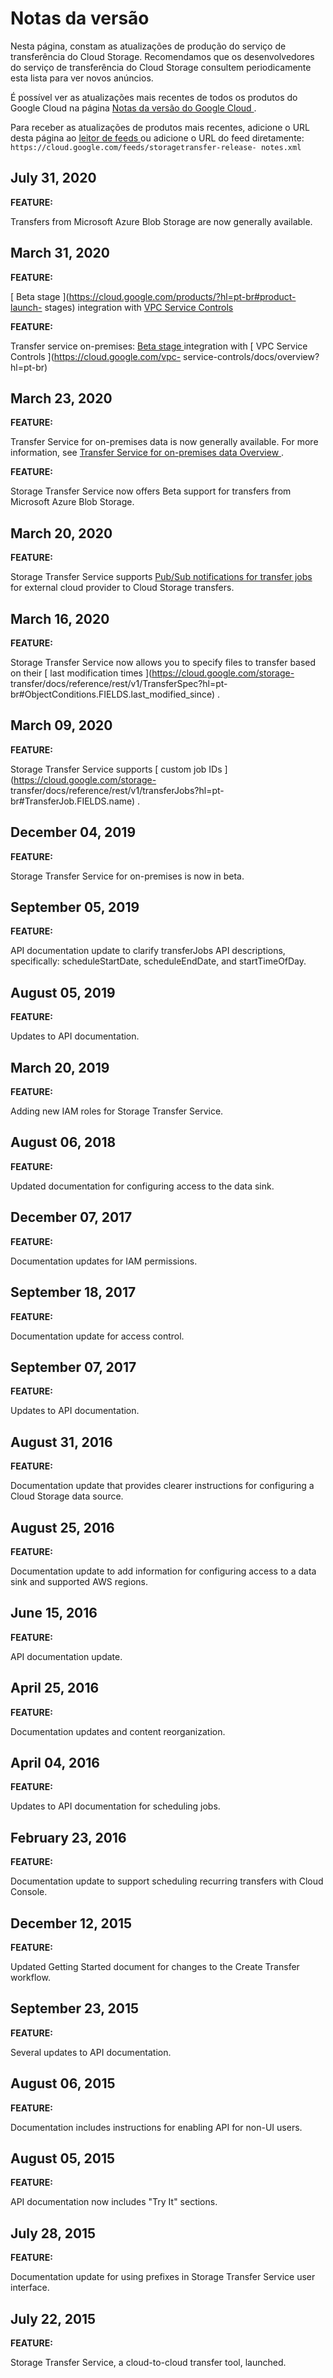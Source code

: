 #  Notas da versão

Nesta página, constam as atualizações de produção do serviço de transferência
do Cloud Storage. Recomendamos que os desenvolvedores do serviço de
transferência do Cloud Storage consultem periodicamente esta lista para ver
novos anúncios.

É possível ver as atualizações mais recentes de todos os produtos do Google
Cloud na página [ Notas da versão do Google Cloud
](https://cloud.google.com/release-notes?hl=pt-br) .

Para receber as atualizações de produtos mais recentes, adicione o URL desta
página ao [ leitor de feeds
](https://wikipedia.org/wiki/Comparison_of_feed_aggregators) ou adicione o URL
do feed diretamente: ` https://cloud.google.com/feeds/storagetransfer-release-
notes.xml `

##  July 31, 2020

**FEATURE:**

Transfers from Microsoft Azure Blob Storage are now generally available.

##  March 31, 2020

**FEATURE:**

[ Beta stage ](https://cloud.google.com/products/?hl=pt-br#product-launch-
stages) integration with [ VPC Service Controls
](https://cloud.google.com/vpc-service-controls/docs/overview?hl=pt-br)

**FEATURE:**

Transfer service on-premises: [ Beta stage
](https://cloud.google.com/products/?hl=pt-br#product-launch-stages)
integration with [ VPC Service Controls ](https://cloud.google.com/vpc-
service-controls/docs/overview?hl=pt-br)

##  March 23, 2020

**FEATURE:**

Transfer Service for on-premises data is now generally available. For more
information, see [ Transfer Service for on-premises data Overview
](https://cloud.google.com/storage-transfer/docs/on-prem-overview?hl=pt-br) .

**FEATURE:**

Storage Transfer Service now offers Beta support for transfers from Microsoft
Azure Blob Storage.

##  March 20, 2020

**FEATURE:**

Storage Transfer Service supports [ Pub/Sub notifications for transfer jobs
](https://cloud.google.com/storage-transfer/docs/pub-sub-transfer?hl=pt-br)
for external cloud provider to Cloud Storage transfers.

##  March 16, 2020

**FEATURE:**

Storage Transfer Service now allows you to specify files to transfer based on
their [ last modification times ](https://cloud.google.com/storage-
transfer/docs/reference/rest/v1/TransferSpec?hl=pt-
br#ObjectConditions.FIELDS.last_modified_since) .

##  March 09, 2020

**FEATURE:**

Storage Transfer Service supports [ custom job IDs
](https://cloud.google.com/storage-
transfer/docs/reference/rest/v1/transferJobs?hl=pt-br#TransferJob.FIELDS.name)
.

##  December 04, 2019

**FEATURE:**

Storage Transfer Service for on-premises is now in beta.

##  September 05, 2019

**FEATURE:**

API documentation update to clarify transferJobs API descriptions,
specifically: scheduleStartDate, scheduleEndDate, and startTimeOfDay.

##  August 05, 2019

**FEATURE:**

Updates to API documentation.

##  March 20, 2019

**FEATURE:**

Adding new IAM roles for Storage Transfer Service.

##  August 06, 2018

**FEATURE:**

Updated documentation for configuring access to the data sink.

##  December 07, 2017

**FEATURE:**

Documentation updates for IAM permissions.

##  September 18, 2017

**FEATURE:**

Documentation update for access control.

##  September 07, 2017

**FEATURE:**

Updates to API documentation.

##  August 31, 2016

**FEATURE:**

Documentation update that provides clearer instructions for configuring a
Cloud Storage data source.

##  August 25, 2016

**FEATURE:**

Documentation update to add information for configuring access to a data sink
and supported AWS regions.

##  June 15, 2016

**FEATURE:**

API documentation update.

##  April 25, 2016

**FEATURE:**

Documentation updates and content reorganization.

##  April 04, 2016

**FEATURE:**

Updates to API documentation for scheduling jobs.

##  February 23, 2016

**FEATURE:**

Documentation update to support scheduling recurring transfers with Cloud
Console.

##  December 12, 2015

**FEATURE:**

Updated Getting Started document for changes to the Create Transfer workflow.

##  September 23, 2015

**FEATURE:**

Several updates to API documentation.

##  August 06, 2015

**FEATURE:**

Documentation includes instructions for enabling API for non-UI users.

##  August 05, 2015

**FEATURE:**

API documentation now includes "Try It" sections.

##  July 28, 2015

**FEATURE:**

Documentation update for using prefixes in Storage Transfer Service user
interface.

##  July 22, 2015

**FEATURE:**

Storage Transfer Service, a cloud-to-cloud transfer tool, launched.

